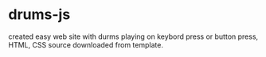 # drums-js

created easy web site with durms playing on keybord press or button press, HTML, CSS source downloaded from template.
